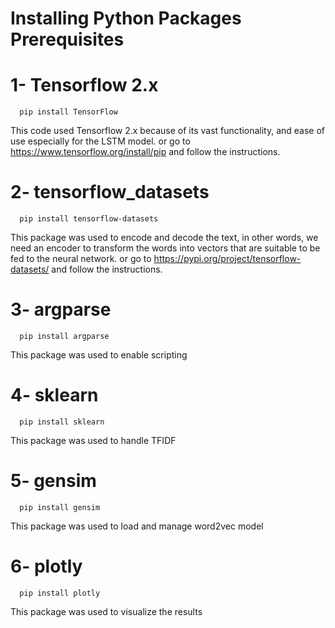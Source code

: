 # Installing Python Packages Prerequisites
# 1- Tensorflow 2.x 
      pip install TensorFlow
This code used Tensorflow 2.x because of its vast functionality, and ease of use especially for the LSTM model.
or go to https://www.tensorflow.org/install/pip and follow the instructions.
      
# 2- tensorflow_datasets
      pip install tensorflow-datasets
This package was used to encode and decode the text, in other words, we need an encoder to transform the words into vectors that are suitable to be fed to the neural network.
or go to https://pypi.org/project/tensorflow-datasets/ and follow the instructions.
      
# 3- argparse
      pip install argparse
This package was used to enable scripting  
      
      
# 4- sklearn
      pip install sklearn
This package was used to handle TFIDF
      
# 5- gensim
      pip install gensim
This package was used to load and manage word2vec model

# 6- plotly
      pip install plotly
This package was used to visualize  the results 

      
